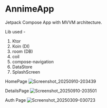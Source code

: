 # AnnimeApp

Jetpack Compose App with MVVM architecture. 

Lib used - 
1. Ktor
2. Koin (DI)
3. room (DB)
4. coil
5. compose-navigation
6. DataStore
7. SplashScreen

HomePage
![Screenshot_20250910-203439](https://github.com/user-attachments/assets/76cd0684-3861-4b89-9ab4-4233f7e66fb7)


DetailsPage
![Screenshot_20250910-203501](https://github.com/user-attachments/assets/475e5eab-6c5c-4581-ae69-68a1b12363db)

Auth Page
![Screenshot_20250309-030723](https://github.com/user-attachments/assets/0922c7f0-94c9-4092-a2a7-783b9fa562be)


